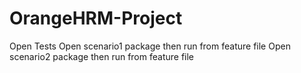 # OrangeHRM-Project
Open Tests 
Open scenario1 package then run from feature file
Open scenario2 package then run from feature file
